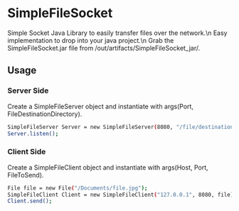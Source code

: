 # SimpleFileSocket
Simple Socket Java Library to easily transfer files over the network.\n 
Easy implementation to drop into your java project.\n
Grab the SimpleFileSocket.jar file from /out/artifacts/SimpleFileSocket_jar/.


## Usage
### Server Side
Create a SimpleFileServer object and instantiate with args(Port, FileDestinationDirectory).
```bash
SimpleFileServer Server = new SimpleFileServer(8080, "/file/destination/directory");
Server.listen();
```
### Client Side
Create a SimpleFileClient object and instantiate with args(Host, Port, FileToSend).
```bash
File file = new File("/Documents/file.jpg");
SimpleFileClient Client = new SimpleFileClient("127.0.0.1", 8080, file);
Client.send();
```
